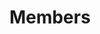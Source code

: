 ---
layout: page
title: Members
nav: true
nav_order: 0
dropdown: true
children: 
    - title: Professor
      permalink: /professor/
    - title: divider
    - title: Researchers
      permalink: /researchers/
    - title: divider
    - title: Alumni
      permalink: /alumni/
---